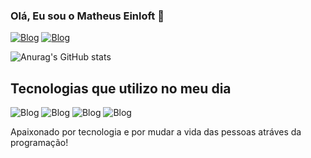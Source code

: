 ### Olá, Eu sou o Matheus Einloft 👋

[![Blog](https://img.shields.io/badge/LinkedIn-0077B5?style=for-the-badge&logo=linkedin&logoColor=white
)](https://www.linkedin.com/in/matheus-einloft-8b0057224/)
[![Blog](https://img.shields.io/badge/Instagram-E4405F?style=for-the-badge&logo=instagram&logoColor=white
)](https://www.instagram.com/matheuseinloft/)

![Anurag's GitHub stats](https://github-readme-stats.vercel.app/api?username=matheuseinloft&show_icons=true&theme=transparent)

## Tecnologias que utilizo no meu dia 

![Blog](https://img.shields.io/badge/PHP-777BB4?style=for-the-badge&logo=php&logoColor=white
)
![Blog](https://img.shields.io/badge/Laravel-FF2D20?style=for-the-badge&logo=laravel&logoColor=white
)
![Blog](https://img.shields.io/badge/MySQL-00000F?style=for-the-badge&logo=mysql&logoColor=white
)
![Blog](https://img.shields.io/badge/GitLab-330F63?style=for-the-badge&logo=gitlab&logoColor=white
)

Apaixonado por tecnologia e por mudar a vida das pessoas atráves da programação!
